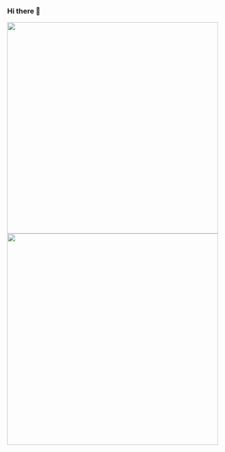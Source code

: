 ### Hi there 👋

<!--
**Miyankouh/Miyankouh** is a ✨ _special_ ✨ repository because its `README.md` (this file) appears on your GitHub profile.

Here are some ideas to get you started:

- 🔭 I’m currently working on ...
- 🌱 I’m currently learning ...
- 👯 I’m looking to collaborate on ...
- 🤔 I’m looking for help with ...
- 💬 Ask me about ...
- 📫 How to reach me: ...
- 😄 Pronouns: ...
- ⚡ Fun fact: ...
-->

<a href="https://github.com/Miyankouh">
<img align="center" src="https://github-readme-stats.vercel.app/api?username=Miyankouh&show_icons=true&count_private=true&include_all_commits=true" style="width:490px; /></a>
<br/>
<a href="https://github.com/Miyankouh">
<img align="center" src="https://github-readme-stats.vercel.app/api/top-langs/?username=Miyankouh" style="width:490px; hight:300px;" />
</a>

